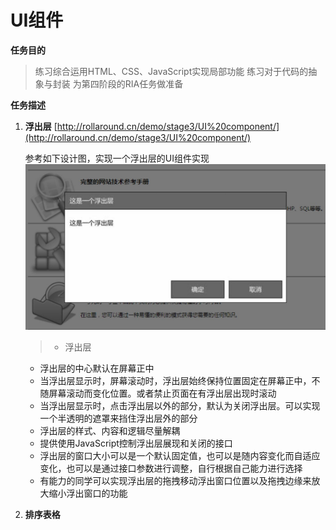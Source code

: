 # UI组件

  **任务目的**

  > 练习综合运用HTML、CSS、JavaScript实现局部功能
    练习对于代码的抽象与封装
    为第四阶段的RIA任务做准备

  **任务描述**

  1.  **浮出层** [http://rollaround.cn/demo/stage3/UI%20component/](http://rollaround.cn/demo/stage3/UI%20component/)

      参考如下设计图，实现一个浮出层的UI组件实现
      ![](img/task_3_37_1.jpg)

      > * 浮出层
        * 浮出层的中心默认在屏幕正中
        * 当浮出层显示时，屏幕滚动时，浮出层始终保持位置固定在屏幕正中，不随屏幕滚动而变化位置。或者禁止页面在有浮出层出现时滚动
        * 当浮出层显示时，点击浮出层以外的部分，默认为关闭浮出层。可以实现一个半透明的遮罩来挡住浮出层外的部分
        * 浮出层的样式、内容和逻辑尽量解耦
        * 提供使用JavaScript控制浮出层展现和关闭的接口
        * 浮出层的窗口大小可以是一个默认固定值，也可以是随内容变化而自适应变化，也可以是通过接口参数进行调整，自行根据自己能力进行选择
        * 有能力的同学可以实现浮出层的拖拽移动浮出窗口位置以及拖拽边缘来放大缩小浮出窗口的功能


  1. **排序表格**
